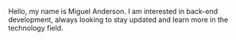 Hello, my name is Miguel Anderson. I am interested in back-end development, always looking to stay updated and learn more in the technology field.

<!---
MiguelAndersonCunha/MiguelAndersonCunha is a ✨ special ✨ repository because its `README.md` (this file) appears on your GitHub profile.
You can click the Preview link to take a look at your changes.
--->

